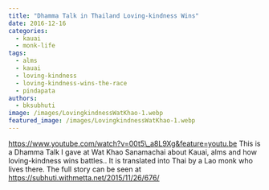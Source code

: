 ```yaml
---
title: "Dhamma Talk in Thailand Loving-kindness Wins"
date: 2016-12-16
categories: 
  - kauai
  - monk-life
tags: 
  - alms
  - kauai
  - loving-kindness
  - loving-kindness-wins-the-race
  - pindapata
authors: 
  - bksubhuti
image: /images/LovingkindnessWatKhao-1.webp
featured_image: /images/LovingkindnessWatKhao-1.webp
---
```


https://www.youtube.com/watch?v=00t5\_a8L9Xg&feature=youtu.be This is a Dhamma Talk I gave at Wat Khao Sanamachai about Kauai, alms and how loving-kindness wins battles.. It is translated into Thai by a Lao monk who lives there. The full story can be seen at https://subhuti.withmetta.net/2015/11/26/676/